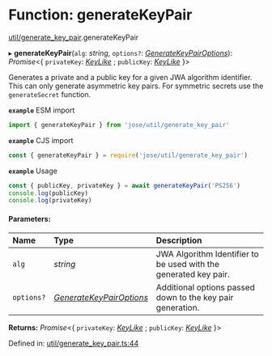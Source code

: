 # Function: generateKeyPair

[util/generate_key_pair](../modules/util_generate_key_pair.md).generateKeyPair

▸ **generateKeyPair**(`alg`: *string*, `options?`: [*GenerateKeyPairOptions*](../interfaces/util_generate_key_pair.generatekeypairoptions.md)): *Promise*<{ `privateKey`: [*KeyLike*](../types/types.keylike.md) ; `publicKey`: [*KeyLike*](../types/types.keylike.md)  }\>

Generates a private and a public key for a given JWA algorithm identifier.
This can only generate asymmetric key pairs. For symmetric secrets use the
`generateSecret` function.

**`example`** ESM import
```js
import { generateKeyPair } from 'jose/util/generate_key_pair'
```

**`example`** CJS import
```js
const { generateKeyPair } = require('jose/util/generate_key_pair')
```

**`example`** Usage
```js
const { publicKey, privateKey } = await generateKeyPair('PS256')
console.log(publicKey)
console.log(privateKey)
```

#### Parameters:

Name | Type | Description |
:------ | :------ | :------ |
`alg` | *string* | JWA Algorithm Identifier to be used with the generated key pair.   |
`options?` | [*GenerateKeyPairOptions*](../interfaces/util_generate_key_pair.generatekeypairoptions.md) | Additional options passed down to the key pair generation.    |

**Returns:** *Promise*<{ `privateKey`: [*KeyLike*](../types/types.keylike.md) ; `publicKey`: [*KeyLike*](../types/types.keylike.md)  }\>

Defined in: [util/generate_key_pair.ts:44](https://github.com/panva/jose/blob/v3.11.3/src/util/generate_key_pair.ts#L44)
